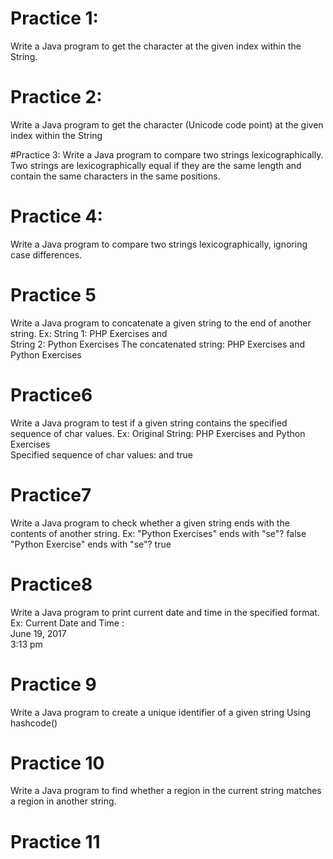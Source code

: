 # Practice 1:
Write a Java program to get the character at the given index within the String.

# Practice 2:
Write a Java program to get the character (Unicode code point) at the given index within the String
 
#Practice 3:
Write a Java program to compare two strings lexicographically. Two strings are lexicographically equal if they are the same length and contain the same characters in the same positions.

# Practice 4:
Write a Java program to compare two strings lexicographically, ignoring case differences.

# Practice 5
Write a Java program to concatenate a given string to the end of another string.
Ex: 
String 1: PHP Exercises and             
String 2: Python Exercises
The concatenated string: PHP Exercises and Python Exercises

# Practice6
Write a Java program to test if a given string contains the specified sequence of char values.
Ex:
Original String: PHP Exercises and Python Exercises                 
Specified sequence of char values: and
true 

# Practice7
 Write a Java program to check whether a given string ends with the contents of another string.
Ex:
"Python Exercises" ends with "se"? false                      
"Python Exercise" ends with "se"? true

# Practice8
 Write a Java program to print current date and time in the specified format.
Ex:
Current Date and Time :                                                                                       
June 19, 2017                                                                                                 
3:13 pm 

# Practice 9
Write a Java program to create a unique identifier of a given string
Using hashcode()

# Practice 10
Write a Java program to find whether a region in the current string matches a region in another string.

# Practice 11
